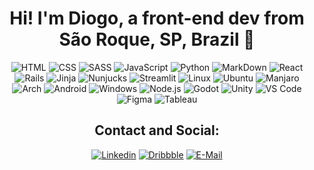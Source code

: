 
<div align=center>
  
  # Hi! I'm Diogo, a front-end dev from São Roque, SP, Brazil 🍇
  
  <!--
  ![Top Langs](https://github-readme-stats.vercel.app/api/top-langs/?username=coheleth?theme=gruvbox)
  !-->

  ![HTML](https://img.shields.io/badge/HTML-E34F26?style=for-the-badge&logo=html5&logoColor=white)
  ![CSS](https://img.shields.io/badge/CSS-1572B6?&style=for-the-badge&logo=css3&logoColor=white)
  ![SASS](https://img.shields.io/badge/Sass-CC6699?style=for-the-badge&logo=sass&logoColor=white)
  ![JavaScript](https://img.shields.io/badge/JavaScript-F7DF1E?style=for-the-badge&logo=javascript&logoColor=black)
  ![Python](https://img.shields.io/badge/Python-3776AB?style=for-the-badge&logo=python&logoColor=white)
  ![MarkDown](https://img.shields.io/badge/Markdown-000000?style=for-the-badge&logo=markdown&logoColor=white)
  ![React](https://img.shields.io/badge/React-61DAFB?style=for-the-badge&logo=react&logoColor=black)
  ![Rails](https://img.shields.io/badge/Rails-CC0000?style=for-the-badge&logo=ruby-on-rails&logoColor=white)
  ![Jinja](https://img.shields.io/badge/Jinja-red?style=for-the-badge&logo=jinja&logoColor=white)
  ![Nunjucks](https://img.shields.io/badge/Nunjucks-35BF5C?style=for-the-badge&logo=nunjucks&logoColor=white)
  ![Streamlit](https://img.shields.io/badge/Streamlit-CC0000?style=for-the-badge&logo=streamlit&logoColor=white)
  ![Linux](https://img.shields.io/badge/Linux-FCC624?style=for-the-badge&logo=linux&logoColor=black)
  ![Ubuntu](https://img.shields.io/badge/Ubuntu-E95420?style=for-the-badge&logo=ubuntu&logoColor=white)
  ![Manjaro](https://img.shields.io/badge/Manjaro-35BF5C?style=for-the-badge&logo=manjaro&logoColor=white)
  ![Arch](https://img.shields.io/badge/Arch-1793D1?style=for-the-badge&logo=arch-linux&logoColor=white)
  ![Android](https://img.shields.io/badge/Android-3DDC84?style=for-the-badge&logo=android&logoColor=white)
  ![Windows](https://img.shields.io/badge/Windows-0078D6?style=for-the-badge&logo=windows&logoColor=white)
  ![Node.js](https://img.shields.io/badge/Node.js-43853D?style=for-the-badge&logo=node.js&logoColor=white)
  ![Godot](https://img.shields.io/badge/Godot-4588b9?style=for-the-badge&logo=godotengine&logoColor=white)
  ![Unity](https://img.shields.io/badge/Unity-100000?style=for-the-badge&logo=unity&logoColor=white)
  ![VS Code](https://img.shields.io/badge/VS_Code-0078D4?style=for-the-badge&logo=visual%20studio%20code&logoColor=white)
  ![Figma](https://img.shields.io/badge/Figma-5551ff?style=for-the-badge&logo=figma&logoColor=white)
  ![Tableau](https://img.shields.io/badge/Tableau-E34F26?style=for-the-badge&logo=tableau&logoColor=white)

  ## Contact and Social:

  [![Linkedin](https://img.shields.io/badge/LinkedIn-0077B5?style=for-the-badge&logo=linkedin&logoColor=white)](https://www.linkedin.com/in/diogo-piccirillo/)
  [![Dribbble](https://img.shields.io/badge/Dribbble-EA4C89?style=for-the-badge&logo=dribbble&logoColor=white)](https://dribbble.com/deogop)
  [![E-Mail](https://img.shields.io/badge/EMail-D14836?style=for-the-badge&logo=gmail&logoColor=white)](mailto:diogopiccirillo@gmail.com)

</div>
